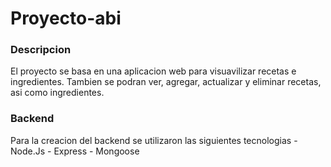 # Proyecto-abi

### Descripcion
El proyecto se basa en una aplicacion web para visuavilizar recetas e ingredientes.
Tambien se podran ver, agregar, actualizar y eliminar recetas, asi como ingredientes.

### Backend
Para la creacion del backend se utilizaron las siguientes tecnologias
    - Node.Js
    - Express
    - Mongoose

